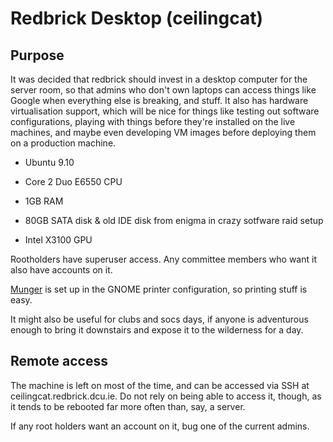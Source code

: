 # Redbrick Desktop (ceilingcat)


## Purpose

It was decided that redbrick should invest in a desktop computer for the server room, so that admins who don't own laptops can access things like Google when everything else is breaking, and stuff. It also has hardware virtualisation support, which will be nice for things like testing out software configurations, playing with things before they're installed on the live machines, and maybe even developing VM images before deploying them on a production machine.


*  Ubuntu 9.10

*  Core 2 Duo E6550 CPU

*  1GB RAM

*  80GB SATA disk & old IDE disk from enigma in crazy sotfware raid setup

*  Intel X3100 GPU

Rootholders have superuser access. Any committee members who want it also have accounts on it.

[Munger](Munger) is set up in the GNOME printer configuration, so printing stuff is easy.

It might also be useful for clubs and socs days, if anyone is adventurous enough to bring it downstairs and expose it to the wilderness for a day.



## Remote access

The machine is left on most of the time, and can be accessed via SSH at ceilingcat.redbrick.dcu.ie. Do not rely on being able to access it, though, as it tends to be rebooted far more often than, say, a server.

If any root holders want an account on it, bug one of the current admins.


